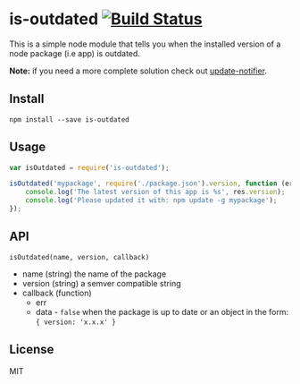 # is-outdated [![Build Status](https://travis-ci.org/rogeriopvl/is-outdated.svg?branch=master)](https://travis-ci.org/rogeriopvl/is-outdated)

This is a simple node module that tells you when the installed version of a node package (i.e app) is outdated.

**Note:** if you need a more complete solution check out [update-notifier](https://www.npmjs.com/package/update-notifier).

## Install

    npm install --save is-outdated

## Usage

```javascript
var isOutdated = require('is-outdated');

isOutdated('mypackage', require('./package.json').version, function (err, res) {
    console.log('The latest version of this app is %s', res.version);
    console.log('Please updated it with: npm update -g mypackage');
});
```

## API

`isOutdated(name, version, callback)`

* name (string) the name of the package
* version (string) a semver compatible string
* callback (function)
    * err
    * data - `false` when the package is up to date or an object in the form: `{ version: 'x.x.x' }`

## License

MIT
